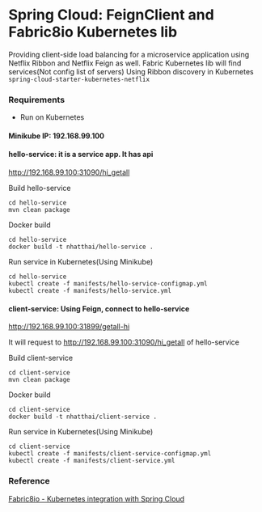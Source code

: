 # Spring Cloud: FeignClient and Fabric8io Kubernetes lib
Providing client-side load balancing for a microservice application using Netflix Ribbon and Netflix Feign as well.
Fabric Kubernetes lib will find services(Not config list of servers)
Using Ribbon discovery in Kubernetes `spring-cloud-starter-kubernetes-netflix`

### Requirements
+ Run on Kubernetes


#### Minikube IP: 192.168.99.100

#### hello-service: it is a service app. It has api
http://192.168.99.100:31090/hi_getall

Build hello-service
```
cd hello-service
mvn clean package
```

Docker build
```
cd hello-service
docker build -t nhatthai/hello-service .
```

Run service in Kubernetes(Using Minikube)
```
cd hello-service
kubectl create -f manifests/hello-service-configmap.yml
kubectl create -f manifests/hello-service.yml
```

#### client-service: Using Feign, connect to hello-service
http://192.168.99.100:31899/getall-hi

It will request to http://192.168.99.100:31090/hi_getall of hello-service

Build client-service
```
cd client-service
mvn clean package
```

Docker build
```
cd client-service
docker build -t nhatthai/client-service .
```

Run service in Kubernetes(Using Minikube)
```
cd client-service
kubectl create -f manifests/client-service-configmap.yml
kubectl create -f manifests/client-service.yml
```

### Reference
[Fabric8io - Kubernetes integration with Spring Cloud](https://github.com/fabric8io/spring-cloud-kubernetes)
